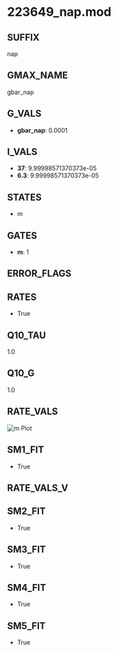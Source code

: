 # 223649_nap.mod

## SUFFIX

nap

## GMAX_NAME

gbar_nap

## G_VALS

- **gbar_nap**: 0.0001

## I_VALS

- **37**: 9.99998571370373e-05
- **6.3**: 9.99998571370373e-05

## STATES

- m

## GATES

- **m**: 1

## ERROR_FLAGS


## RATES

- True

## Q10_TAU

1.0

## Q10_G

1.0

## RATE_VALS

![m Plot](/Users/pbozelos/Dropbox/icg-Chai-Panos/supermodels/output_markdown_files/Na/223649_nap.mod/images/m.png)

## SM1_FIT

- True

## RATE_VALS_V

## SM2_FIT

- True

## SM3_FIT

- True

## SM4_FIT

- True

## SM5_FIT

- True

